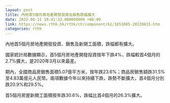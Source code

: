 ```yaml
---
layout: post
title: 內地首5個月房地產開發投資及銷售跌幅擴大
date: 2022-06-15 10:41:33.000000000 +08:00
link: https://news.rthk.hk/rthk/ch/component/k2/1653085-20220615.htm
categories: rthk
---
```


內地首5個月房地產開發投資、銷售及新開工面積，跌幅都有擴大。

國家統計局數據顯示，首5個月房地產開發投資按年下跌4%，跌幅較首4個月的2.7%擴大，是2020年3月以來最差。

期內，全國商品房銷售面積5.07億平方米，按年跌23.6%；商品房銷售額跌31.5%至4.83萬億元人民幣。兩項數據今年以來持續下跌，跌勢不斷擴大，首4個月分別跌20.9%和29.5%。

首5個月房屋新開工面積按年跌30.6%，跌幅比首4個月的26.3%擴大。

